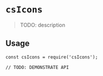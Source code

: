 # `csIcons`

> TODO: description

## Usage

```
const csIcons = require('csIcons');

// TODO: DEMONSTRATE API
```
